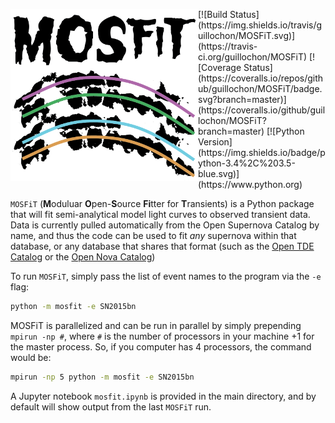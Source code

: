 <p align="center"><img src="logo.png" align="left" alt="MOSFiT" width="300"/></p>
[![Build Status](https://img.shields.io/travis/guillochon/MOSFiT.svg)](https://travis-ci.org/guillochon/MOSFiT)
[![Coverage Status](https://coveralls.io/repos/github/guillochon/MOSFiT/badge.svg?branch=master)](https://coveralls.io/github/guillochon/MOSFiT?branch=master)
[![Python Version](https://img.shields.io/badge/python-3.4%2C%203.5-blue.svg)](https://www.python.org)

`MOSFiT` (**M**oduluar **O**pen-**S**ource **Fi**tter for **T**ransients) is a Python package that will fit semi-analytical model light curves to observed transient data. Data is currently pulled automatically from the Open Supernova Catalog by name, and thus the code can be used to fit *any* supernova within that database, or any database that shares that format (such as the [Open TDE Catalog](https://tde.space) or the [Open Nova Catalog](https://opennova.space))<br clear="all">

To run `MOSFiT`, simply pass the list of event names to the program via the `-e` flag:

```bash
python -m mosfit -e SN2015bn
```

MOSFiT is parallelized and can be run in parallel by simply prepending `mpirun -np #`, where `#` is the number of processors in your machine +1 for the master process. So, if you computer has 4 processors, the command would be:

```bash
mpirun -np 5 python -m mosfit -e SN2015bn
```

A Jupyter notebook `mosfit.ipynb` is provided in the main directory, and by default will show output from the last `MOSFiT` run.
